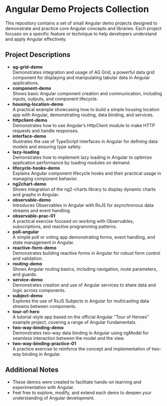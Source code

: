 <!DOCTYPE html>
<html lang="en">
<head>
  <meta charset="UTF-8" />
  <meta name="viewport" content="width=device-width, initial-scale=1" />
  <title>Angular Demo Projects Collection</title>
</head>
<body>
  <h1>Angular Demo Projects Collection</h1>
  <p>
    This repository contains a set of small Angular demo projects designed to demonstrate and practice core Angular concepts and libraries. Each project focuses on a specific feature or technique to help developers understand and apply Angular effectively.
  </p>

  <h2>Project Descriptions</h2>
  <ul>
    <li><strong>ag-grid-demo</strong><br />
      Demonstrates integration and usage of AG Grid, a powerful data grid component for displaying and manipulating tabular data in Angular applications.
    </li>
    <li><strong>component-demo</strong><br />
      Shows basic Angular component creation and communication, including inputs, outputs, and component lifecycle.
    </li>
    <li><strong>housing-location-demo</strong><br />
      A practical example showcasing how to build a simple housing location app with Angular, demonstrating routing, data binding, and services.
    </li>
    <li><strong>httpclient-demo</strong><br />
      Demonstrates how to use Angular’s HttpClient module to make HTTP requests and handle responses.
    </li>
    <li><strong>interface-demo</strong><br />
      Illustrates the use of TypeScript interfaces in Angular for defining data models and ensuring type safety.
    </li>
    <li><strong>lazy-loading</strong><br />
      Demonstrates how to implement lazy loading in Angular to optimize application performance by loading modules on demand.
    </li>
    <li><strong>lifecycle-hooks-demo</strong><br />
      Explains Angular component lifecycle hooks and their practical usage in managing component behavior.
    </li>
    <li><strong>ng2chart-demo</strong><br />
      Shows integration of the ng2-charts library to display dynamic charts and graphs in Angular.
    </li>
    <li><strong>observable-demo</strong><br />
      Introduces Observables in Angular with RxJS for asynchronous data streams and event handling.
    </li>
    <li><strong>observable-prac-01</strong><br />
      A practical exercise focused on working with Observables, subscriptions, and reactive programming patterns.
    </li>
    <li><strong>poll-angular</strong><br />
      A simple poll or voting app demonstrating forms, event handling, and state management in Angular.
    </li>
    <li><strong>reactive-form-demo</strong><br />
      Demonstrates building reactive forms in Angular for robust form control and validation.
    </li>
    <li><strong>routing-demo</strong><br />
      Shows Angular routing basics, including navigation, route parameters, and guards.
    </li>
    <li><strong>service-demo</strong><br />
      Demonstrates creation and use of Angular services to share data and logic across components.
    </li>
    <li><strong>subject-demo</strong><br />
      Explores the use of RxJS Subjects in Angular for multicasting data streams between components.
    </li>
    <li><strong>tour-of-hero</strong><br />
      A tutorial-style app based on the official Angular "Tour of Heroes" example project, covering a range of Angular fundamentals.
    </li>
    <li><strong>two-way-binding-demo</strong><br />
      Demonstrates two-way data binding in Angular using ngModel for seamless interaction between the model and the view.
    </li>
    <li><strong>two-way-binding-practice-01</strong><br />
      A practice exercise to reinforce the concept and implementation of two-way binding in Angular.
    </li>
  </ul>

  <h2>Additional Notes</h2>
  <ul>
    <li>These demos were created to facilitate hands-on learning and experimentation with Angular.</li>
    <li>Feel free to explore, modify, and extend each demo to deepen your understanding of Angular development.</li>
  </ul>
</body>
</html>
